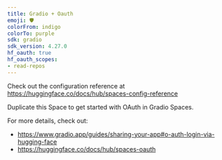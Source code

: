 ```yaml
---
title: Gradio + Oauth
emoji: 🛡️
colorFrom: indigo
colorTo: purple
sdk: gradio
sdk_version: 4.27.0
hf_oauth: true
hf_oauth_scopes:
- read-repos
---
```


Check out the configuration reference at https://huggingface.co/docs/hub/spaces-config-reference

Duplicate this Space to get started with OAuth in Gradio Spaces.

For more details, check out:
- https://www.gradio.app/guides/sharing-your-app#o-auth-login-via-hugging-face
- https://huggingface.co/docs/hub/spaces-oauth